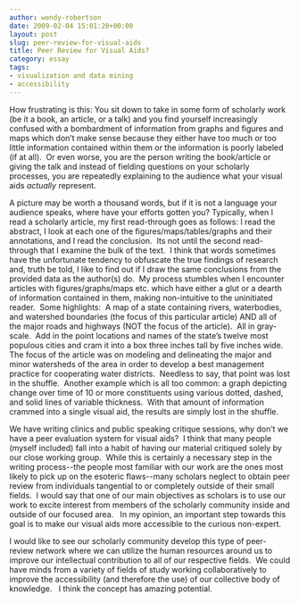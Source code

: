 ```yaml
---
author: wendy-robertson
date: 2009-02-04 15:01:20+00:00
layout: post
slug: peer-review-for-visual-aids
title: Peer Review for Visual Aids?
category: essay
tags:
- visualization and data mining
- accessibility
---
```


How frustrating is this: You sit down to take in some form of scholarly work (be it a book, an article, or a talk) and you find yourself increasingly confused with a bombardment of information from graphs and figures and maps which don’t make sense because they either have too much or too little information contained within them or the information is poorly labeled (if at all).  Or even worse, you are the person writing the book/article or giving the talk and instead of fielding questions on your scholarly processes, you are repeatedly explaining to the audience what your visual aids _actually_ represent.

A picture may be worth a thousand words, but if it is not a language your audience speaks, where have your efforts gotten you?
Typically, when I read a scholarly article, my first read-through goes as follows: I read the abstract, I look at each one of the figures/maps/tables/graphs and their annotations, and I read the conclusion.  Its not until the second read-through that I examine the bulk of the text.  I think that words sometimes have the unfortunate tendency to obfuscate the true findings of research and, truth be told, I like to find out if I draw the same conclusions from the provided data as the author(s) do.  My process stumbles when I encounter articles with figures/graphs/maps etc. which have either a glut or a dearth of information contained in them, making non-intuitive to the uninitiated reader.  Some highlights:  A map of a state containing rivers, waterbodies, and watershed boundaries (the focus of this particular article) AND all of the major roads and highways (NOT the focus of the article).  All in gray-scale.  Add in the point locations and names of the state’s twelve most populous cities and cram it into a box three inches tall by five inches wide.  The focus of the article was on modeling and delineating the major and minor watersheds of the area in order to develop a best management practice for cooperating water districts.  Needless to say, that point was lost in the shuffle.  Another example which is all too common: a graph depicting change over time of 10 or more constituents using various dotted, dashed, and solid lines of variable thickness.  With that amount of information crammed into a single visual aid, the results are simply lost in the shuffle.

We have writing clinics and public speaking critique sessions, why don’t we have a peer evaluation system for visual aids?  I think that many people (myself included) fall into a habit of having our material critiqued solely by our close working group.  While this is certainly a necessary step in the writing process--the people most familiar with our work are the ones most likely to pick up on the esoteric flaws--many scholars neglect to obtain peer review from individuals tangential to or completely outside of their small fields.  I would say that one of our main objectives as scholars is to use our work to excite interest from members of the scholarly community inside and outside of our focused area.   In my opinion, an important step towards this goal is to make our visual aids more accessible to the curious non-expert.

I would like to see our scholarly community develop this type of peer-review network where we can utilize the human resources around us to improve our intellectual contribution to all of our respective fields.  We could have minds from a variety of fields of study working collaboratively to improve the accessibility (and therefore the use) of our collective body of knowledge.   I think the concept has amazing potential.
